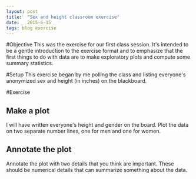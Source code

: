 ```yaml
---
layout: post
title:  "Sex and height classroom exercise"
date:   2015-6-15
tags: blog exercise
---
```


#Objective
This was the exercise for our first class session. It's intended to be a gentle introduction to the exercise format and to emphasize that the first things to do with data are to make exploratory plots and compute some summary statistics.

#Setup
This exercise began by me polling the class and listing everyone's anonymized sex and height (in inches) on the blackboard.

#Exercise

## Make a plot
I will have written everyone's height and gender on the board. Plot the data on two separate number lines, one for men and one for women.


## Annotate the plot
Annotate the plot with two details that you think are important. These should be numerical details that can summarize something about the data.


